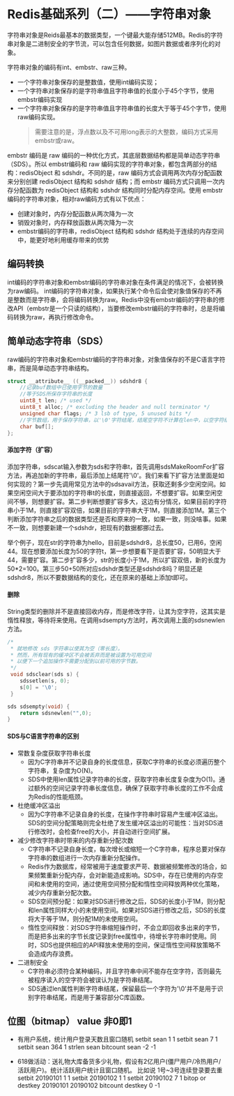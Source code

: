 # Redis基础系列（二）——字符串对象

字符串对象是Reids最基本的数据类型，一个键最大能存储512MB。Redis的字符串对象是二进制安全的字节流，可以包含任何数据，如图片数据或者序列化的对象。

字符串对象的编码有int、embstr、raw三种。
- 一个字符串对象保存的是整数值，使用int编码实现；
- 一个字符串对象保存的是字符串值且字符串值的长度小于45个字节，使用embstr编码实现
- 一个字符串对象保存的是字符串值且字符串值的长度大于等于45个字节，使用raw编码实现。
  > 需要注意的是，浮点数以及不可用long表示的大整数，编码方式采用embstr或raw。


embstr 编码是 raw 编码的一种优化方式，其底层数据结构都是简单动态字符串（SDS）。所以 embstr编码和 raw 编码实现的字符串对象，都包含两部分的结构：redisObject 和 sdshdr。不同的是，raw 编码方式会调用两次内存分配函数来分别创建 redisObject 结构和 sdshdr 结构；而 embstr 编码方式只调用一次内存分配函数为 redisObject 结构和 sdshdr 结构同时分配内存空间。使用 embstr 编码的字符串对象，相对raw编码方式有以下优点：

- 创建对象时，内存分配函数从两次降为一次
- 销毁对象时，内存释放函数从两次降为一次
- embstr编码的字符串，redisObject 结构和 sdshdr 结构处于连续的内存空间中，能更好地利用缓存带来的优势

## 编码转换

int编码的字符串对象和embstr编码的字符串对象在条件满足的情况下，会被转换为raw编码。
int编码的字符串对象，如果执行某个命令后会使对象值保存的不再是整数而是字符串，会将编码转换为raw。Redis中没有embstr编码的字符串的修改API（embstr是一个只读的结构），当要修改embstr编码的字符串时，总是将编码转换为raw，再执行修改命令。

## 简单动态字符串（SDS）

raw编码的字符串对象和embstr编码的字符串对象，对象值保存的不是C语言字符串，而是简单动态字符串结构。
```C
struct __attribute__ ((__packed__)) sdshdr8 {
    //记录buf数组中已使用字节的数量
    //等于SDS所保存字符串的长度
    uint8_t len; /* used */
    uint8_t alloc; /* excluding the header and null terminator */
    unsigned char flags; /* 3 lsb of type, 5 unused bits */
    //字节数组，用于保存字符串，以'\0'字符结尾，结尾空字符不计算在len中，以空字符结尾的好处是可以直接重用一部分C字符串函数库里的函数。
    char buf[];
};
```


#### 添加字符（扩容）

添加字符串，sdscat输入参数为sds和字符串t，首先调用sdsMakeRoomFor扩容方法，再追加新的字符串，最后添加上结尾符'\0'。我们来看下扩容方法里面是如何实现的？第一步先调用常见方法中的sdsavail方法，获取还剩多少空闲空间。如果空闲空间大于要添加的字符串t的长度，则直接返回，不想要扩容。如果空闲空间不够，则想要扩容。第二步判断想要扩容多大，这边有分情况，如果目前的字符串小于1M，则直接扩容双倍，如果目前的字符串大于1M，则直接添加1M。第三个判断添加字符串之后的数据类型还是否和原来的一致，如果一致，则没啥事。如果不一致，则想要新建一个sdshdr，把现有的数据都挪过去。

举个例子，现在str的字符串为hello，目前是sdshdr8，总长度50，已用6，空闲44。现在想要添加长度为50的字符t，第一步想要看下是否要扩容，50明显大于44，需要扩容。第二步扩容多少，str的长度小于1M，所以扩容双倍，新的长度为50*2=100。第三步50+50所对应sdshdr类型还是sdshdr8吗？明显还是sdshdr8，所以不要数据结构的变化，还在原来的基础上添加t即可。

#### 删除

String类型的删除并不是直接回收内存，而是修改字符，让其为空字符，这其实是惰性释放，等待将来使用。在调用sdsempty方法时，再次调用上面的sdsnewlen方法。
```C
/*
 * 就地修改 sds 字符串以使其为空（零长度）。
 * 然而，所有现有的缓冲区不会被丢弃而是被设置为可用空间
 * 以便下一个追加操作不需要分配到以前可用的字节数。
 */
 void sdsclear(sds s) {
    sdssetlen(s, 0);
    s[0] = '\0';
 }

sds sdsempty(void) {
    return sdsnewlen("",0);
}
```

#### SDS与C语言字符串的区别

- 常数复杂度获取字符串长度 
  - 因为C字符串并不记录自身的长度信息，获取C字符串的长度必须遍历整个字符串，复杂度为O(N)。
  - SDS中使用len属性记录字符串的长度，获取字符串长度复杂度为O(1)。通过额外的空间记录字符串长度信息，确保了获取字符串长度的工作不会成为Redis的性能瓶颈。
- 杜绝缓冲区溢出 
  - 因为C字符串不记录自身的长度，在操作字符串时容易产生缓冲区溢出。SDS的空间分配策略则完全杜绝了发生缓冲区溢出的可能性：当对SDS进行修改时，会检查free的大小，并自动进行空间扩展。
- 减少修改字符串时带来的内存重新分配次数 
  - C字符串不记录自身长度，每次增长或缩短一个C字符串，程序总要对保存字符串的数组进行一次内存重新分配操作。
  - Redis作为数据库，经常被用于速度要求严苛、数据被频繁修改的场合，如果频繁重新分配内存，会对新能造成影响。SDS中，存在已使用的内存空间和未使用的空间，通过使用空间预分配和惰性空间释放两种优化策略，减少内存重新分配次数。
  - SDS空间预分配：如果对SDS进行修改之后，SDS的长度小于1M，则分配和len属性同样大小的未使用空间。如果对SDS进行修改之后，SDS的长度将大于等于1M，则分配1M的未使用空间。
  - 惰性空间释放：对SDS字符串缩短操作时，不会立即回收多出来的字节，而是把多出来的字节长度记录到free属性中，待增长字符串时使用。同时，SDS也提供相应的API释放未使用的空间，保证惰性空间释放策略不会造成内存浪费。
- 二进制安全 
  - C字符串必须符合某种编码，并且字符串中间不能存在空字符，否则最先被程序读入的空字符会被误认为是字符串结尾。
  - SDS通过len属性判断字符串结尾，保留最后一个字符为'\0'并不是用于识别字符串结尾，而是用于兼容部分C库函数。

## 位图（bitmap） value 非0即1

- 有用户系统，统计用户登录天数且窗口随机
setbit sean 1 1
setbit sean 7 1
setbit sean 364 1
strlen sean
bitcount sean -2 -1

- 618做活动：送礼物大库备货多少礼物，假设有2亿用户(僵尸用户/冷热用户/活跃用户)。统计活跃用户统计且窗口随机。 比如说 1号~3号连续登录要去重
setbit 20190101  1  1
setbit 20190102  1  1
setbit 20190102  7  1
bitop or destkey 20190101  20190102
bitcount  destkey  0 -1 

